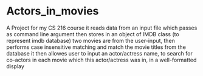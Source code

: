 # Actors_in_movies
A Project for my CS 216 course
it reads data from an input file which passes as command line argument then stores in an object of IMDB class (to represent imdb database) 
two movies are from the user-input, then performs case insensitive matching and match the movie titles from the database
it then allowes user to input an actor/actress name, to search for co-actors in each movie which this actor/actress was in, in a well-formatted display
